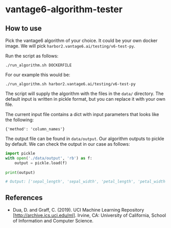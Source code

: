 # vantage6-algorithm-tester
## How to use
Pick the vantage6 algorithm of your choice. It could be your own docker image. We will pick 
`harbor2.vantage6.ai/testing/v6-test-py`.

Run the script as follows:
```shell
./run_algorithm.sh DOCKERFILE
```

For our example this would be:
```shell
./run_algorithm.sh harbor2.vantage6.ai/testing/v6-test-py
```

The script will supply the algorithm with the files in the `data/` directory. The default input 
is written in pickle format, but you can replace it with your own file.

The current input file contains a dict with input parameters that looks like the following:
```shell
{'method': 'column_names'}
```

The output file can be found in `data/output`.
Our algorithm outputs to pickle by default.
We can check the output in our case as follows:
```python
import pickle
with open('./data/output', 'rb') as f:
    output = pickle.load(f)
 
print(output)

# Output: ['sepal_length', 'sepal_width', 'petal_length', 'petal_width', 'class']
```

## References
- Dua, D. and Graff, C. (2019). UCI Machine Learning Repository [http://archive.ics.uci.edu/ml].  Irvine, CA: University of California, School of Information and Computer Science.
